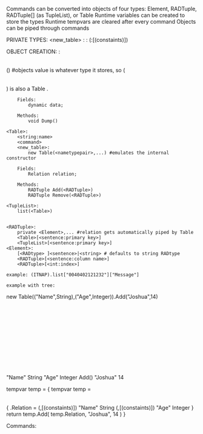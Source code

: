 Commands can be converted into objects of four types: Element, RADTuple, RADTuple[] (as TupleList), or Table
Runtime variables can be created to store the types
Runtime tempvars are cleared after every command
Objects can be piped through commands

PRIVATE TYPES:
	<new_table> : <table>
	<nametypepair>:
		(<sentence>:<string>[(constaints)])

OBJECT CREATION:
	<object>:
		<Table>
		<TupleList>
		<RADTuple>
		<Element>
		(<object>) #objects value is whatever type it stores, so (<Table>) is also a Table
		<object>.<method>
		
		Fields:
			dynamic data;
		
		Methods:
			void Dump()
		
	<Table>: 
		<string:name>
		<command>
		<new_table>:
			new Table(<nametypepair>,...) #emulates the internal constructor
		
		Fields:
			Relation relation;
		
		Methods:
			RADTuple Add(<RADTuple>) 
			RADTuple Remove(<RADTuple>)
			
	<TupleList>:
		list(<Table>)
	
	
	<RADTuple>:
		private <Element>,... #relation gets automatically piped by Table
		<Table>[<sentence:primary key>]
		<TupleList>[<sentence:primary key>]
	<Element>:
		[<RADtype> ]<sentence>|<string> # defaults to string RADtype
		<RADTuple>[<sentence:column name>]
		<RADTuple>[<int:index>]
		
	example: (ITNAP).list["0040402121232"]["Message"]
	
	example with tree:

new Table(("Name",String),("Age",Integer)).Add("Joshua",14)

<object>
	<object>
		<Table>
			<new_table>
				<nametypepair>
					<sentence>
						"Name"
					<string>
						String
				<nametypepair>
					<sentence>
						"Age"
					<string>
						Integer
	<method>
		Add(<RADTuple>)
			<Element>
				<sentence>
					"Joshua"
			<Element>
				<string>
					14

tempvar temp<int> = {
	tempvar temp<int> = <Table>{
		.Relation = 
			(<sentence>,<RADtype>[(constaints)])
				"Name"
				String
			(<sentence>,<RADtype>[(constaints)])
				"Age"
				Integer
	}
	return temp<int>.Add(
		temp<int>.Relation,
		"Joshua",
		14
	)
}

Commands: 
	